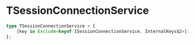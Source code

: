 # TSessionConnectionService

```ts
type TSessionConnectionService = {
    [key in Exclude<keyof ISessionConnectionService, InternalKeys$2>]: unknown;
};
```


